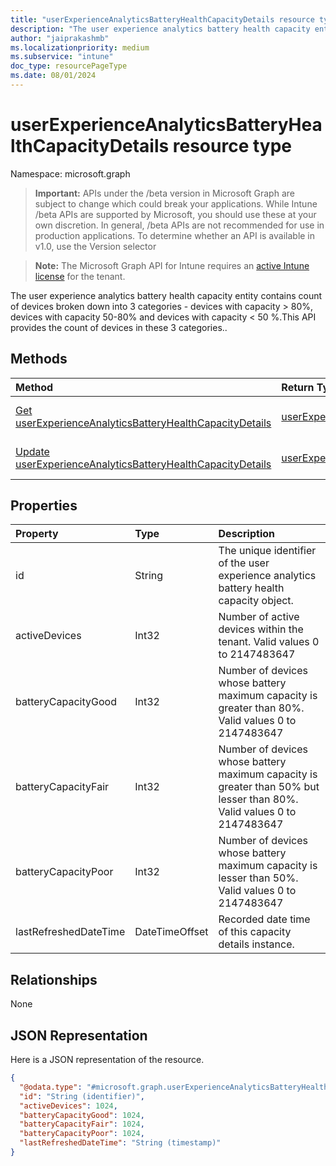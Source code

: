 ```yaml
---
title: "userExperienceAnalyticsBatteryHealthCapacityDetails resource type"
description: "The user experience analytics battery health capacity entity contains count of devices broken down into 3 categories - devices with capacity > 80%, devices with capacity 50-80% and devices with capacity < 50 %.This API provides the count of devices in these 3 categories.."
author: "jaiprakashmb"
ms.localizationpriority: medium
ms.subservice: "intune"
doc_type: resourcePageType
ms.date: 08/01/2024
---
```


# userExperienceAnalyticsBatteryHealthCapacityDetails resource type

Namespace: microsoft.graph

> **Important:** APIs under the /beta version in Microsoft Graph are subject to change which could break your applications. While Intune /beta APIs are supported by Microsoft, you should use these at your own discretion. In general, /beta APIs are not recommended for use in production applications. To determine whether an API is available in v1.0, use the Version selector

> **Note:** The Microsoft Graph API for Intune requires an [active Intune license](https://go.microsoft.com/fwlink/?linkid=839381) for the tenant.

The user experience analytics battery health capacity entity contains count of devices broken down into 3 categories - devices with capacity > 80%, devices with capacity 50-80% and devices with capacity < 50 %.This API provides the count of devices in these 3 categories..

## Methods
|Method|Return Type|Description|
|:---|:---|:---|
|[Get userExperienceAnalyticsBatteryHealthCapacityDetails](../api/intune-devices-userexperienceanalyticsbatteryhealthcapacitydetails-get.md)|[userExperienceAnalyticsBatteryHealthCapacityDetails](../resources/intune-devices-userexperienceanalyticsbatteryhealthcapacitydetails.md)|Read properties and relationships of the [userExperienceAnalyticsBatteryHealthCapacityDetails](../resources/intune-devices-userexperienceanalyticsbatteryhealthcapacitydetails.md) object.|
|[Update userExperienceAnalyticsBatteryHealthCapacityDetails](../api/intune-devices-userexperienceanalyticsbatteryhealthcapacitydetails-update.md)|[userExperienceAnalyticsBatteryHealthCapacityDetails](../resources/intune-devices-userexperienceanalyticsbatteryhealthcapacitydetails.md)|Update the properties of a [userExperienceAnalyticsBatteryHealthCapacityDetails](../resources/intune-devices-userexperienceanalyticsbatteryhealthcapacitydetails.md) object.|

## Properties
|Property|Type|Description|
|:---|:---|:---|
|id|String|The unique identifier of the user experience analytics battery health capacity object.|
|activeDevices|Int32|Number of active devices within the tenant. Valid values 0 to 2147483647|
|batteryCapacityGood|Int32|Number of devices whose battery maximum capacity is greater than 80%. Valid values 0 to 2147483647|
|batteryCapacityFair|Int32|Number of devices whose battery maximum capacity is greater than 50% but lesser than 80%. Valid values 0 to 2147483647|
|batteryCapacityPoor|Int32|Number of devices whose battery maximum capacity is lesser than 50%. Valid values 0 to 2147483647|
|lastRefreshedDateTime|DateTimeOffset|Recorded date time of this capacity details instance.|

## Relationships
None

## JSON Representation
Here is a JSON representation of the resource.
<!-- {
  "blockType": "resource",
  "keyProperty": "id",
  "@odata.type": "microsoft.graph.userExperienceAnalyticsBatteryHealthCapacityDetails"
}
-->
``` json
{
  "@odata.type": "#microsoft.graph.userExperienceAnalyticsBatteryHealthCapacityDetails",
  "id": "String (identifier)",
  "activeDevices": 1024,
  "batteryCapacityGood": 1024,
  "batteryCapacityFair": 1024,
  "batteryCapacityPoor": 1024,
  "lastRefreshedDateTime": "String (timestamp)"
}
```